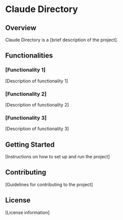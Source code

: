 # Claude Directory

## Overview
Claude Directory is a [brief description of the project].

## Functionalities

### [Functionality 1]
[Description of functionality 1]

### [Functionality 2]
[Description of functionality 2]

### [Functionality 3]
[Description of functionality 3]

## Getting Started
[Instructions on how to set up and run the project]

## Contributing
[Guidelines for contributing to the project]

## License
[License information]